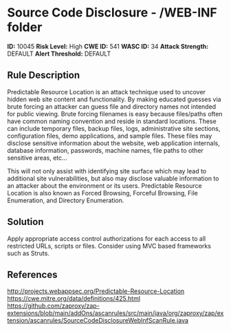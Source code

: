 
# Source Code Disclosure - /WEB-INF folder

**ID:** 10045
**Risk Level:** High
**CWE ID:** 541
**WASC ID:** 34
**Attack Strength:** DEFAULT
**Alert Threshold:** DEFAULT

## Rule Description
Predictable Resource Location is an attack technique used to uncover hidden web site content and functionality. By making educated guesses via brute forcing an attacker can guess file and directory names not intended for public viewing. Brute forcing filenames is easy because files/paths often have common naming convention and reside in standard locations. These can include temporary files, backup files, logs, administrative site sections, configuration files, demo applications, and sample files. These files may disclose sensitive information about the website, web application internals, database information, passwords, machine names, file paths to other sensitive areas, etc...

This will not only assist with identifying site surface which may lead to additional site vulnerabilities, but also may disclose valuable information to an attacker about the environment or its users. Predictable Resource Location is also known as Forced Browsing, Forceful Browsing, File Enumeration, and Directory Enumeration.

## Solution
Apply appropriate access control authorizations for each access to all restricted URLs, scripts or files.  Consider using MVC based frameworks such as Struts.

## References
http://projects.webappsec.org/Predictable-Resource-Location
https://cwe.mitre.org/data/definitions/425.html
https://github.com/zaproxy/zap-extensions/blob/main/addOns/ascanrules/src/main/java/org/zaproxy/zap/extension/ascanrules/SourceCodeDisclosureWebInfScanRule.java
